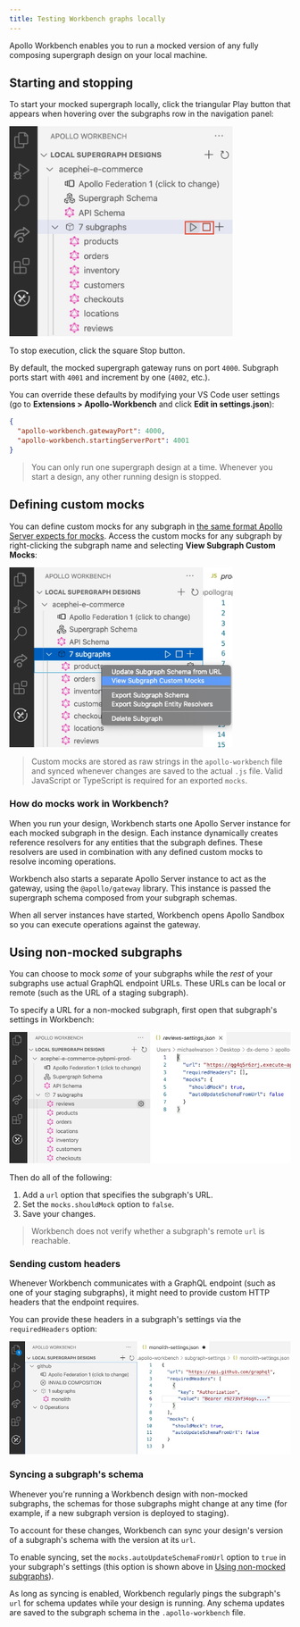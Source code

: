 ```yaml
---
title: Testing Workbench graphs locally
---
```


Apollo Workbench enables you to run a mocked version of any fully composing supergraph design on your local machine.

## Starting and stopping

To start your mocked supergraph locally, click the triangular Play button that appears when hovering over the subgraphs row in the navigation panel:

<img class="screenshot" src="../images/workbench/run-mocks-locally.jpg" alt="Play button for running supergraph locally" width="400" />

To stop execution, click the square Stop button.

By default, the mocked supergraph gateway runs on port `4000`. Subgraph ports start with `4001` and increment by one (`4002`, etc.).

You can override these defaults by modifying your VS Code user settings (go to **Extensions > Apollo-Workbench** and click **Edit in settings.json**):


```json
{
  "apollo-workbench.gatewayPort": 4000,
  "apollo-workbench.startingServerPort": 4001
}
```

> You can only run one supergraph design at a time. Whenever you start a design, any other running design is stopped.

## Defining custom mocks

You can define custom mocks for any subgraph in [the same format Apollo Server expects for mocks](https://www.apollographql.com/docs/apollo-server/testing/mocking/). Access the custom mocks for any subgraph by right-clicking the subgraph name and selecting **View Subgraph Custom Mocks**:

<img class="screenshot" src="../images/workbench/custom-mocks.jpg" alt="Viewing custom mocks" width="400" />

> Custom mocks are stored as raw strings in the `apollo-workbench` file and synced whenever changes are saved to the actual `.js` file. Valid JavaScript or TypeScript is required for an exported `mocks`.

### How do mocks work in Workbench?

When you run your design, Workbench starts one Apollo Server instance for each mocked subgraph in the design. Each instance dynamically creates reference resolvers for any entities that the subgraph defines. These resolvers are used in combination with any defined custom mocks to resolve incoming operations.

Workbench also starts a separate Apollo Server instance to act as the gateway, using the `@apollo/gateway` library. This instance is passed the supergraph schema composed from your subgraph schemas.

When all server instances have started, Workbench opens Apollo Sandbox so you can execute operations against the gateway.

## Using non-mocked subgraphs

You can choose to mock _some_ of your subgraphs while the _rest_ of your subgraphs use actual GraphQL endpoint URLs. These URLs can be local or remote (such as the URL of a staging subgraph).

To specify a URL for a non-mocked subgraph, first open that subgraph's settings in Workbench:

<img class="screenshot" src="../images/workbench/studio-graph-settings.jpg" alt="Subgraph Workbench settings" />

Then do all of the following:

1. Add a `url` option that specifies the subgraph's URL.
2. Set the `mocks.shouldMock` option to `false`.
3. Save your changes.

> Workbench does not verify whether a subgraph's remote `url` is reachable.

### Sending custom headers

Whenever Workbench communicates with a GraphQL endpoint (such as one of your staging subgraphs), it might need to provide custom HTTP headers that the endpoint requires.

You can provide these headers in a subgraph's settings via the `requiredHeaders` option:

<img class="screenshot" src="../images/workbench/mocks-required-headers.jpg" alt="Setting custom subgraph headers" />

### Syncing a subgraph's schema

Whenever you're running a Workbench design with non-mocked subgraphs, the schemas for those subgraphs might change at any time (for example, if a new subgraph version is deployed to staging).

To account for these changes, Workbench can sync your design's version of a subgraph's schema with the version at its `url`.

To enable syncing, set the `mocks.autoUpdateSchemaFromUrl` option to `true` in your subgraph's settings (this option is shown above in [Using non-mocked subgraphs](#using-non-mocked-subgraphs)).

As long as syncing is enabled, Workbench regularly pings the subgraph's `url` for schema updates while your design is running. Any schema updates are saved to the subgraph schema in the `.apollo-workbench` file.
